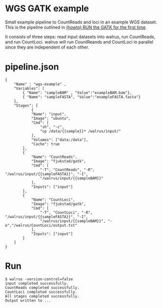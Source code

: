 # WGS GATK example
Small example pipeline to CountReads and loci in an example WGS dataset. This is
the pipeline outlined in [(howto) RUN the GATK for the first
time](https://software.broadinstitute.org/gatk/documentation/article?id=1209).

It consists of three steps: read input datasets into walrus, run CountReads,
and run CountLoci. walrus will run CountReands and CountLoci in parallel since
they are independent of each other. 

# pipeline.json

```
{ 
    "Name" : "wgs-example" ,
    "Variables": [
        { "Name": "sampleBAM" , "Value":"exampleBAM.bam"},
        { "Name": "sampleFASTA", "Value":"exampleFASTA.fasta"}
    ],
    "Stages": [
            {
            "Name": "input",
            "Image": "ubuntu",
            "Cmd": [
                "sh", "-c",
                "cp /data/{{sample}}* /walrus/input/"
            ],
            "Volumes": ["data:/data"],
            "Cache": true
        },
        {
            "Name": "CountReads",
            "Image": "fjukstad/gatk",
            "Cmd": [
                "-T", "CountReads", "-R", "/walrus/input/{{sampleFASTA}}", "-I",
                "/walrus/input/{{sampleBAM}}" 
            ],
            "Inputs": ["input"]
        },
        {
            "Name": "CountLoci",
            "Image": "fjukstad/gatk",
            "Cmd": [
                "-T", "CountLoci", "-R", "/walrus/input/{{sampleFASTA}}", "-I",
                "/walrus/input/{{sampleBAM}}", "-o","/walrus/CountLoci/output.txt"
            ],
            "Inputs": ["input"]
        }
    ]
}
```


# Run 

```
$ walrus -version-control=false
input completed successfully.
CountReads completed successfully.
CountLoci completed successfully.
All stages completed successfully. 
Output written to ...
```
